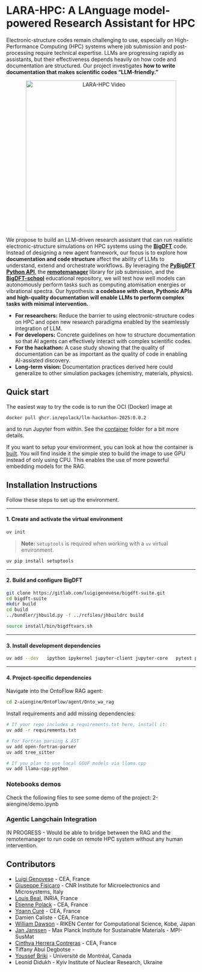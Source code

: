 # LARA-HPC: A LAnguage model-powered Research Assistant for HPC

Electronic-structure codes remain challenging to use, especially on High-Performance Computing (HPC) systems where job submission and post-processing require technical expertise. LLMs are progressing rapidly as assistants, but their effectiveness depends heavily on how code and documentation are structured. Our project investigates **how to write documentation that makes scientific codes “LLM-friendly.”**

<p align="center">
  <a href="https://www.youtube.com/watch?v=JnzZdvAyA9A">
    <img src="https://img.youtube.com/vi/JnzZdvAyA9A/0.jpg" alt="LARA-HPC Video" width="400">
  </a>
</p>

We propose to build an LLM-driven research assistant that can run realistic electronic-structure simulations on HPC systems using the [**BigDFT**](https://l_sim.gitlab.io/bigdft-doc/) code. Instead of designing a new agent framework, our focus is to explore how **documentation and code structure** affect the ability of LLMs to understand, extend and orchestrate workflows.
By leveraging the [**PyBigDFT Python API**](https://bigdft-suite.readthedocs.io/en/latest/), the [**remotemanager**](https://l_sim.gitlab.io/remotemanager/) library for job submission, and the [**BigDFT-school**](https://github.com/BigDFT-group/bigdft-school) educational repository, we will test how well models can autonomously perform tasks such as computing atomisation energies or vibrational spectra. Our hypothesis: **a codebase with clean, Pythonic APIs and high-quality documentation will enable LLMs to perform complex tasks with minimal intervention.**

* **For researchers:** Reduce the barrier to using electronic-structure codes on HPC and open new research paradigma enabled by the seamlessly integration of LLM.
* **For developers:** Concrete guidelines on how to structure documentation so that AI agents can effectively interact with complex scientific codes.
* **For the hackathon:** A case study showing that the quality of documentation can be as important as the quality of code in enabling AI-assisted discovery.
* **Long-term vision:** Documentation practices derived here could generalize to other simulation packages (chemistry, materials, physics).

## Quick start

The easiest way to try the code is to run the OCI (Docker) image at
```
docker pull ghcr.io/epolack/llm-hackathon-2025:0.0.2
```
and to run Jupyter from within.
See the [container](container) folder for a bit more details.

If you want to setup your environment, you can look at how the container is [built](container/build_oci.sh).
You will find inside it the simple step to build the image to use GPU instead of only using CPU.
This enables the use of more powerful embedding models for the RAG.


## Installation Instructions

Follow these steps to set up the environment.

---

#### 1. Create and activate the virtual environment

```bash
uv init
```

> **Note:** `setuptools` is required when working with a `uv` virtual environment.

```bash
uv pip install setuptools
```

---

#### 2. Build and configure BigDFT

```bash
git clone https://gitlab.com/luigigenovese/bigdft-suite.git
cd bigdft-suite
mkdir build
cd build
../bundler/jhbuild.py -f ../rcfiles/jhbuildrc build

source install/bin/bigdftvars.sh
```

---

#### 3. Install development dependencies

```bash
uv add --dev   ipython ipykernel jupyter-client jupyter-core   pytest pytest-cov pytest-xdist nbval   sphinx sphinx-rtd-theme nbsphinx nbconvert nbformat   pre-commit ruff rich   mcp remotemanager sse-starlette uvicorn typer
```

---

#### 4. Project-specific dependencies

Navigate into the OntoFlow RAG agent:

```bash
cd 2-aiengine/OntoFlow/agent/Onto_wa_rag
```

Install requirements and add missing dependencies:

```bash
# If your repo includes a requirements.txt here, install it:
uv add -r requirements.txt

# For Fortran parsing & AST
uv add open-fortran-parser
uv add tree_sitter

# If you plan to use local GGUF models via llama.cpp
uv add llama-cpp-python
```

### Notebooks demos

Check the following files to see some demo of the project: 2-aiengine/demo.ipynb

### Agentic Langchain Integration

IN PROGRESS - Would be able to bridge between the RAG and the remotemanager to run code on remote HPC system without any human intervention.



## Contributors
* [Luigi Genovese](https://github.com/luigigenovese) - CEA, France
* [Giuseppe Fisicaro](https://github.com/giuseppefisicaro) - CNR Institute for Microelectronics and Microsystems, Italy
* [Louis Beal](https://github.com/ljbeal), INRIA, France
* [Étienne Polack](https://github.com/epolack) - CEA, France
* [Yoann Curé](https://github.com/Yopla38) - CEA, France
* Damien Caliste - CEA, France
* [William Dawson](https://github.com/william-dawson) - RIKEN Center for Computational Science, Kobe, Japan
* [Jan Janssen](https://github.com/jan-janssen) - Max Planck Institute for Sustainable Materials - MPI-SusMat
* [Cinthya Herrera Contreras](https://github.com/cnherrera) - CEA, France
* Tiffany Abui Degbotse -
* [Youssef Briki](https://github.com/youssefbriki1) - Université de Montréal, Canada
* Leonid Didukh - Kyiv Institute of Nuclear Research, Ukraine
